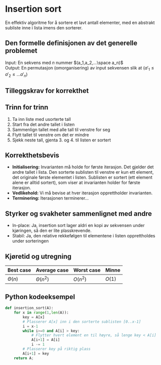 # Insertion sort
<!-- [A8] Forstå Insertion-Sort -->

<!-- 
1. Kjenne den formelle definisjonen av det generelle problemet den løser
2. Kjenne til eventuelle tilleggskrav den stiller for å være korrekt
3. Vite hvordan den oppfører seg; kunne utføre algoritmen, trinn for trinn!
4. Forstå korrekthetsbeviset; hvordan og hvorfor virker algoritmen egentlig?
5. Kjenne til eventuelle styrker eller svakheter, sammenlignet med andre
6. Kjenne kjøretidene under ulike omstendigheter, og forstå utregningen
-->

En effektiv algoritme for å sortere et lavt antall elementer, med en abstrakt subliste inne i lista imens den sorterer.

## Den formelle definisjonen av det generelle problemet
<!-- Et problem er relasjonen mellom input og output -->
Input: En sekvens med $n$ nummer $(a_1,a_2,...\space a_n)$  
Output: En permutasjon (omorganisering) av input sekvensen slik at $(a'_1 \leq a'_2 \leq ... a'_n)$

## Tilleggskrav for korrekthet
<!-- Korrekhet: algoritmer virker, gir det svaret den skal -->
<!-- Eks: Binary search må ha en sortert liste -->

## Trinn for trinn
<!-- Pseudokode med forklaring -->

1. Ta inn liste med usorterte tall
2. Start fra det andre tallet i listen
3. Sammenlign tallet med alle tall til venstre for seg
4. Flytt tallet til venstre om det er mindre
5. Sjekk neste tall, gjenta 3. og 4. til listen er sortert

## Korrekthetsbevis
<!-- TBA -->
- **Initialisering:** Invarianten må holde for første iterasjon. Det gjelder det andre tallet i lista. Den sorterte sublisten til venstre er kun ett element, det originale første elementet i listen. Sublisten er sortert (ett element alene er alltid sortert), som viser at invarianten holder for første iterasjon.
- **Vedlikehold:** Vi må bevise at hver iterasjon opprettholder invarianten. <!-- TODO -->
- **Terminering:** Iterasjonen terminerer... <!-- TODO -->

## Styrker og svakheter sammenlignet med andre

- In-place: Ja, insertion sort lager aldri en kopi av sekvensen under kjøringen, så den er lite plasskrevende.
- Stabil: Ja, den relative rekkefølgen til elementene i listen opprettholdes under sorteringen

## Kjøretid og utregning

Best case | Average case | Worst case | Minne
---------|----------|---------|---------
| $\Theta(n)$ | $\Theta(n^2)$ | $O(n^2)$ | $O(1)$

## Python kodeeksempel

```python
def insertion_sort(A):
    for x in range(1,len(A)):
        key = A[x]
        # Plasserer A[x] inn i den sorterte sublisten [0..x-1]
        i = x-1
        while i>=0 and A[i] > key:
            # Flytter hvert element en til høyre, så lenge key < A[i]
            A[i+1] = A[i]
            i -= 1
        # Plasserer key på riktig plass
        A[i+1] = key
    return A;
```
